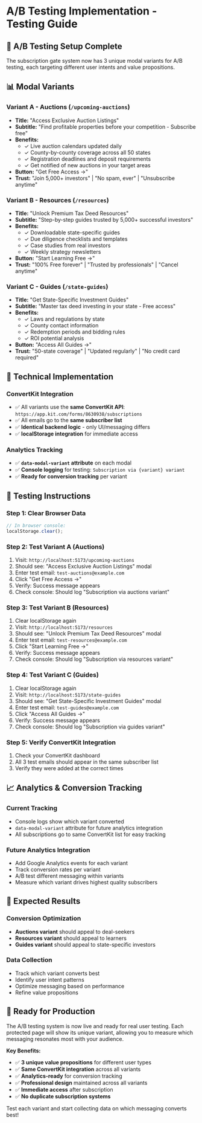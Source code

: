 # A/B Testing Implementation - Testing Guide

## 🎯 **A/B Testing Setup Complete**

The subscription gate system now has 3 unique modal variants for A/B testing, each targeting different user intents and value propositions.

## 📊 **Modal Variants**

### **Variant A - Auctions (`/upcoming-auctions`)**
- **Title:** "Access Exclusive Auction Listings"
- **Subtitle:** "Find profitable properties before your competition - Subscribe free"
- **Benefits:**
  - ✓ Live auction calendars updated daily
  - ✓ County-by-county coverage across all 50 states
  - ✓ Registration deadlines and deposit requirements
  - ✓ Get notified of new auctions in your target areas
- **Button:** "Get Free Access →"
- **Trust:** "Join 5,000+ investors" | "No spam, ever" | "Unsubscribe anytime"

### **Variant B - Resources (`/resources`)**
- **Title:** "Unlock Premium Tax Deed Resources"
- **Subtitle:** "Step-by-step guides trusted by 5,000+ successful investors"
- **Benefits:**
  - ✓ Downloadable state-specific guides
  - ✓ Due diligence checklists and templates
  - ✓ Case studies from real investors
  - ✓ Weekly strategy newsletters
- **Button:** "Start Learning Free →"
- **Trust:** "100% Free forever" | "Trusted by professionals" | "Cancel anytime"

### **Variant C - Guides (`/state-guides`)**
- **Title:** "Get State-Specific Investment Guides"
- **Subtitle:** "Master tax deed investing in your state - Free access"
- **Benefits:**
  - ✓ Laws and regulations by state
  - ✓ County contact information
  - ✓ Redemption periods and bidding rules
  - ✓ ROI potential analysis
- **Button:** "Access All Guides →"
- **Trust:** "50-state coverage" | "Updated regularly" | "No credit card required"

## 🔧 **Technical Implementation**

### **ConvertKit Integration**
- ✅ All variants use the **same ConvertKit API**: `https://app.kit.com/forms/8630938/subscriptions`
- ✅ All emails go to the **same subscriber list**
- ✅ **Identical backend logic** - only UI/messaging differs
- ✅ **localStorage integration** for immediate access

### **Analytics Tracking**
- ✅ **`data-modal-variant` attribute** on each modal
- ✅ **Console logging** for testing: `Subscription via {variant} variant`
- ✅ **Ready for conversion tracking** per variant

## 🧪 **Testing Instructions**

### **Step 1: Clear Browser Data**
```javascript
// In browser console:
localStorage.clear();
```

### **Step 2: Test Variant A (Auctions)**
1. Visit: `http://localhost:5173/upcoming-auctions`
2. Should see: "Access Exclusive Auction Listings" modal
3. Enter test email: `test-auctions@example.com`
4. Click "Get Free Access →"
5. Verify: Success message appears
6. Check console: Should log "Subscription via auctions variant"

### **Step 3: Test Variant B (Resources)**
1. Clear localStorage again
2. Visit: `http://localhost:5173/resources`
3. Should see: "Unlock Premium Tax Deed Resources" modal
4. Enter test email: `test-resources@example.com`
5. Click "Start Learning Free →"
6. Verify: Success message appears
7. Check console: Should log "Subscription via resources variant"

### **Step 4: Test Variant C (Guides)**
1. Clear localStorage again
2. Visit: `http://localhost:5173/state-guides`
3. Should see: "Get State-Specific Investment Guides" modal
4. Enter test email: `test-guides@example.com`
5. Click "Access All Guides →"
6. Verify: Success message appears
7. Check console: Should log "Subscription via guides variant"

### **Step 5: Verify ConvertKit Integration**
1. Check your ConvertKit dashboard
2. All 3 test emails should appear in the same subscriber list
3. Verify they were added at the correct times

## 📈 **Analytics & Conversion Tracking**

### **Current Tracking**
- Console logs show which variant converted
- `data-modal-variant` attribute for future analytics integration
- All subscriptions go to same ConvertKit list for easy tracking

### **Future Analytics Integration**
- Add Google Analytics events for each variant
- Track conversion rates per variant
- A/B test different messaging within variants
- Measure which variant drives highest quality subscribers

## 🎯 **Expected Results**

### **Conversion Optimization**
- **Auctions variant** should appeal to deal-seekers
- **Resources variant** should appeal to learners
- **Guides variant** should appeal to state-specific investors

### **Data Collection**
- Track which variant converts best
- Identify user intent patterns
- Optimize messaging based on performance
- Refine value propositions

## 🚀 **Ready for Production**

The A/B testing system is now live and ready for real user testing. Each protected page will show its unique variant, allowing you to measure which messaging resonates most with your audience.

**Key Benefits:**
- ✅ **3 unique value propositions** for different user types
- ✅ **Same ConvertKit integration** across all variants
- ✅ **Analytics-ready** for conversion tracking
- ✅ **Professional design** maintained across all variants
- ✅ **Immediate access** after subscription
- ✅ **No duplicate subscription systems**

Test each variant and start collecting data on which messaging converts best!


